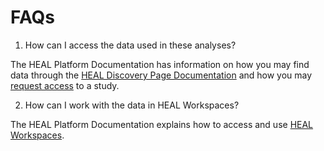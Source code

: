 <!-- ---
hide:
  - navigation
  - toc
--- -->

# FAQs

1. How can I access the data used in these analyses?

The HEAL Platform Documentation has information on how you may find data through the [HEAL Discovery Page Documentation](https://heal.github.io/platform-documentation/platform_discovery_page/) and how you may [request access](https://heal.github.io/platform-documentation/platform_request_access/) to a study.

2. How can I work with the data in HEAL Workspaces?

The HEAL Platform Documentation explains how to access and use [HEAL Workspaces](https://heal.github.io/platform-documentation/platform_workspaces/).
